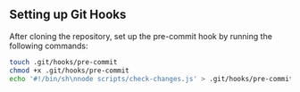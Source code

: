 ## Setting up Git Hooks

After cloning the repository, set up the pre-commit hook by running the following commands:

```sh
touch .git/hooks/pre-commit
chmod +x .git/hooks/pre-commit
echo '#!/bin/sh\nnode scripts/check-changes.js' > .git/hooks/pre-commit